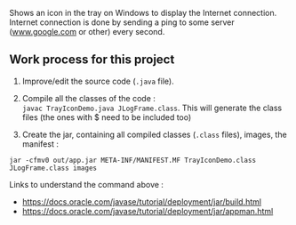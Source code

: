 Shows an icon in the tray on Windows to display the Internet connection. Internet connection is done by sending a ping to some server (www.google.com or other) every second.

## Work process for this project

1. Improve/edit the source code (`.java` file).
2. Compile all the classes of the code :  
`javac TrayIconDemo.java JLogFrame.class`. This will generate the class files (the ones with $ need to be included too)

3. Create the jar, containing all compiled classes (`.class` files), images, the manifest : 

`jar -cfmv0 out/app.jar META-INF/MANIFEST.MF TrayIconDemo.class JLogFrame.class images`

Links to understand the command above : 
* https://docs.oracle.com/javase/tutorial/deployment/jar/build.html
* https://docs.oracle.com/javase/tutorial/deployment/jar/appman.html